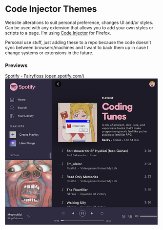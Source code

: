 # Code Injector Themes

Website alterations to suit personal preference, changes UI and/or styles. Can be used with any extension that allows you to add your own styles or scripts to a page. I'm using [Code Injector](https://addons.mozilla.org/en-CA/firefox/addon/codeinjector/) for Firefox.

Personal use stuff, just adding these to a repo because the code doesn't sync between browsers/machines and I want to back them up in case I change systems or extensions in the future.

### Previews

Spotify - Fairyfloss (open.spotify.com/)
![Fairyfloss theme](./spotify/spotify-fairyfloss.png)
